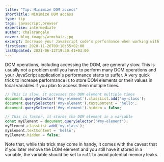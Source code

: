 ```yaml
---
title: "Tip: Minimize DOM access"
shortTitle: Minimize DOM access
type: tip
tags: javascript,browser
expertise: intermediate
author: chalarangelo
cover: blog_images/armchair.jpg
excerpt: Increase your JavaScript code's performance when working with the DOM by leveraging this simple trick.
firstSeen: 2020-11-20T09:18:55+02:00
lastUpdated: 2021-06-12T19:30:41+03:00
---
```


DOM operations, including accessing the DOM, are generally slow. This is usually not a problem until you have to perform many DOM operations and your JavaScript application's performance starts to suffer. A very quick trick to increase performance is to store DOM elements or their values in local variables if you plan to access them multiple times.

```js
// This is slow, it accesses the DOM element multiple times
document.querySelector('#my-element').classList.add('my-class');
document.querySelector('#my-element').textContent = 'hello';
document.querySelector('#my-element').hidden = false;

// This is faster, it stores the DOM element in a variable
const myElement = document.querySelector('#my-element');
myElement.classList.add('my-class');
myElement.textContent = 'hello';
myElement.hidden = false;
```

Note that, while this trick may come in handy, it comes with the caveat that if you later remove the DOM element and you still have it stored in a variable, the variable should be set to `null` to avoid potential memory leaks.
